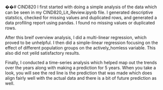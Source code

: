 ��#   C I N D 8 2 0 
 
I first started with doing a simple analysis of the data which can be seen in my CIND820_Lit_Review.ipynb file. I generated descriptive statstics, checked for missing values and duplicated rows, and generated a data profiling report using pandas. I found no missing values or duplicated rows. 

After this breif overview analysis, I did a multi-linear regression, which proved to be unhelpful. I then did a simple-linear regression focusing on the effect of different population groups on the actively_homless variable. This also did not yeild satisfactory results. 

Finally, I conducted a time-series analysis which helped map out the trends over the years along with making a prediction for 5 years. When you take a look, you will see the red line is the prediction that was made which does align fairly well with the actual data and there is a bit of future prediction as well.
